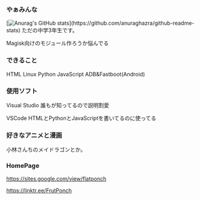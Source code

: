 ### やぁみんな
[![Anurag's GitHub stats](https://github-readme-stats.vercel.app/api?(https://github.com/FlatPonch)=anuraghazra)](https://github.com/anuraghazra/github-readme-stats)
ただの中学3年生です。

Magisk向けのモジュール作ろうか悩んでる

### できること
HTML Linux Python JavaScript ADB&Fastboot(Android)

### 使用ソフト
Visual Studio 誰もが知ってるので説明割愛

VSCode HTMLとPythonとJavaScriptを書いてるのに使ってる



### 好きなアニメと漫画
小林さんちのメイドラゴンとか。

### HomePage
https://sites.google.com/view/flatponch

https://linktr.ee/FrutPonch

<!--
**FrutPonch/FrutPonch** is a ✨ _special_ ✨ repository because its `README.md` (this file) appears on your GitHub profile.

Here are some ideas to get you started:

- 🔭 I’m currently working on ...
- 🌱 I’m currently learning ...
- 👯 I’m looking to collaborate on ...
- 🤔 I’m looking for help with ...
- 💬 Ask me about ...
- 📫 How to reach me: ...
- 😄 Pronouns: ...
- ⚡ Fun fact: ...
-->
